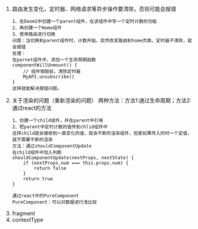 1. 路由发生变化，定时器、网络请求等异步操作要清除，否则可能会报错
    ```
    1、在Deom1中创建一个parent组件，在该组件中写一个定时计数的功能
    2、再创建一个Home组件
    3、使用路由进行切换
    问题：当切换到parent组件时，计数开始，突然改变路由到home页面，定时器不清除，就会报错
    处理：
    在parnet组件中，添加一个生命周期函数
    componentWillUnmount() {
        // 组件销毁前，清除定时器
        MyAPI.unsubscribe()
    }
    这样就能解决报错问题。
    ```
2. 关于渲染的问题（重新渲染的问题）
   两种方法：方法1:通过生命周期；方法2:通过react的方法
   ```
   1、创建一个child组件，并在parent中引用
   2、把parent中定时计数的值传到chlid组件中
   这样child就会接收到一直变化的值，就会不断的渲染组件，但是如果传入的时一个定值，就不需要不断的渲染
   方法：通过shouldComponentUpdate
   在child组件中加入判断
   shouldComponentUpdate(nextProps, nextState) {
       if (nextProps.num === this.props.num) {
           return false
       }
       return true
   }
   ```
   ```
   通过react中的PureComponent
   PureComponent：可以对数据进行浅比较
   ```
3. fragment
4. contextType